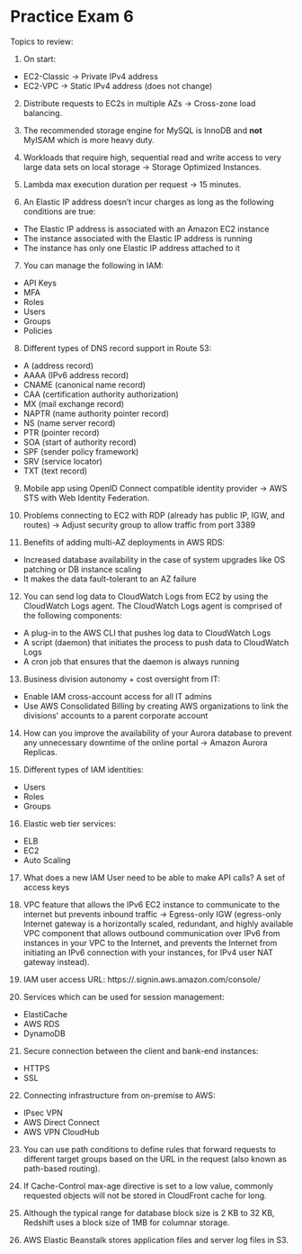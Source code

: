 # Practice Exam 6

Topics to review:

1. On start:
  * EC2-Classic -> Private IPv4 address
  * EC2-VPC -> Static IPv4 address (does not change)

2. Distribute requests to EC2s in multiple AZs -> Cross-zone load balancing.

3. The recommended storage engine for MySQL is InnoDB and **not** MyISAM which is more heavy duty.

4. Workloads that require high, sequential read and write access to very large data sets on local storage -> Storage Optimized Instances.

5. Lambda max execution duration per request -> 15 minutes.

6. An Elastic IP address doesn’t incur charges as long as the following conditions are true:
  * The Elastic IP address is associated with an Amazon EC2 instance
  * The instance associated with the Elastic IP address is running
  * The instance has only one Elastic IP address attached to it

7. You can manage the following in IAM:
  * API Keys
  * MFA
  * Roles
  * Users
  * Groups
  * Policies

8. Different types of DNS record support in Route 53:
  * A (address record)
  * AAAA (IPv6 address record)
  * CNAME (canonical name record)
  * CAA (certification authority authorization)
  * MX (mail exchange record)
  * NAPTR (name authority pointer record)
  * NS (name server record)
  * PTR (pointer record)
  * SOA (start of authority record)
  * SPF (sender policy framework)
  * SRV (service locator)
  * TXT (text record)

9. Mobile app using OpenID Connect compatible identity provider -> AWS STS with Web Identity Federation.

10. Problems connecting to EC2 with RDP (already has public IP, IGW, and routes) -> Adjust security group to allow traffic from port 3389

11. Benefits of adding multi-AZ deployments in AWS RDS:
  * Increased database availability in the case of system upgrades like OS patching or DB instance scaling
  * It makes the data fault-tolerant to an AZ failure

12. You can send log data to CloudWatch Logs from EC2 by using the CloudWatch Logs agent. The CloudWatch Logs agent is comprised of the following components:
  * A plug-in to the AWS CLI that pushes log data to CloudWatch Logs
  * A script (daemon) that initiates the process to push data to CloudWatch Logs
  * A cron job that ensures that the daemon is always running

13. Business division autonomy + cost oversight from IT:
  * Enable IAM cross-account access for all IT admins
  * Use AWS Consolidated Billing by creating AWS organizations to link the divisions' accounts to a parent corporate account

14. How can you improve the availability of your Aurora database to prevent any unnecessary downtime of the online portal -> Amazon Aurora Replicas.

15. Different types of IAM identities:
  * Users
  * Roles
  * Groups

16. Elastic web tier services:
  * ELB
  * EC2
  * Auto Scaling

17. What does a new IAM User need to be able to make API calls? A set of access keys

18. VPC feature that allows the IPv6 EC2 instance to communicate to the internet but prevents inbound traffic -> Egress-only IGW (egress-only Internet gateway is a horizontally scaled, redundant, and highly available VPC component that allows outbound communication over IPv6 from instances in your VPC to the Internet, and prevents the Internet from initiating an IPv6 connection with your instances, for IPv4 user NAT gateway instead).

19. IAM user access URL: https://<Account Id>.signin.aws.amazon.com/console/

20. Services which can be used for session management:
  * ElastiCache
  * AWS RDS
  * DynamoDB

21. Secure connection between the client and bank-end instances:
  * HTTPS
  * SSL

22. Connecting infrastructure from on-premise to AWS:
  * IPsec VPN
  * AWS Direct Connect
  * AWS VPN CloudHub

23. You can use path conditions to define rules that forward requests to different target groups based on the URL in the request (also known as path-based routing).

24. If Cache-Control max-age directive is set to a low value, commonly requested objects will not be stored in CloudFront cache for long.

25. Although the typical range for database block size is 2 KB to 32 KB, Redshift uses a block size of 1MB for columnar storage.

26. AWS Elastic Beanstalk stores application files and server log files in S3.
